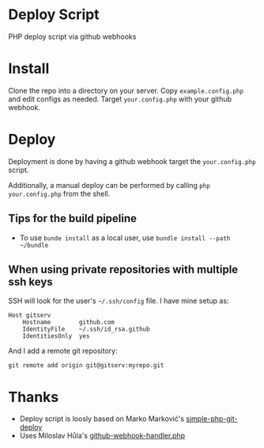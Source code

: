 # Deploy Script

PHP deploy script via github webhooks

# Install

Clone the repo into a directory on your server. Copy `example.config.php` and edit configs as needed. Target `your.config.php` with your github webhook.

# Deploy

Deployment is done by having a github webhook target the `your.config.php` script.

Additionally, a manual deploy can be performed by calling `php your.config.php` from the shell.

## Tips for the build pipeline

-   To use `bunde install` as a local user, use `bundle install --path ~/bundle`

## When using private repositories with multiple ssh keys

SSH will look for the user's `~/.ssh/config` file. I have mine setup as:

    Host gitserv
        Hostname        github.com
        IdentityFile    ~/.ssh/id_rsa.github
        IdentitiesOnly  yes

And I add a remote git repository:

    git remote add origin git@gitserv:myrepo.git

# Thanks

-   Deploy script is loosly based on Marko Marković's [simple-php-git-deploy](https://github.com/markomarkovic/simple-php-git-deploy/)
-   Uses Miloslav Hůla's [github-webhook-handler.php](https://gist.github.com/milo/daed6e958ea534e4eba3)
